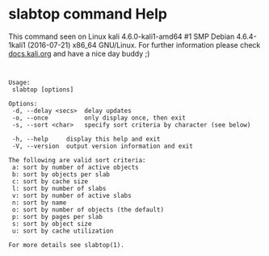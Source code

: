 # slabtop command Help
 
 This command seen on Linux kali 4.6.0-kali1-amd64 #1 SMP Debian 4.6.4-1kali1 (2016-07-21) x86_64 GNU/Linux. For further information please check [docs.kali.org](docs.kali.org) and have a nice day buddy ;) 

~~~


Usage:
 slabtop [options]

Options:
 -d, --delay <secs>  delay updates
 -o, --once          only display once, then exit
 -s, --sort <char>   specify sort criteria by character (see below)

 -h, --help     display this help and exit
 -V, --version  output version information and exit

The following are valid sort criteria:
 a: sort by number of active objects
 b: sort by objects per slab
 c: sort by cache size
 l: sort by number of slabs
 v: sort by number of active slabs
 n: sort by name
 o: sort by number of objects (the default)
 p: sort by pages per slab
 s: sort by object size
 u: sort by cache utilization

For more details see slabtop(1).

~~~
